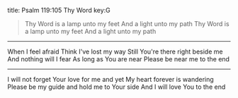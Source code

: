 title: Psalm 119:105 Thy Word
key:G

> Thy Word is a lamp unto my feet And a light unto my path
Thy Word is a lamp unto my feet And a light unto my path

---

When I feel afraid Think I've lost my way
Still You're there right beside me And nothing will I fear
As long as You are near Please be near me to the end

---

I will not forget
Your love for me and yet
My heart forever is wandering Please be my guide
and hold me to Your side And I will love You to the end
